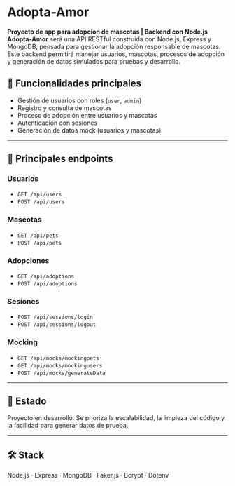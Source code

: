 # Adopta-Amor 
**Proyecto de app para adopcion de mascotas | Backend con Node.js**
**Adopta-Amor** será una API RESTful construida con Node.js, Express y MongoDB, pensada para gestionar la adopción responsable de mascotas. Este backend permitirá manejar usuarios, mascotas, procesos de adopción y generación de datos simulados para pruebas y desarrollo.

## 📌 Funcionalidades principales

- Gestión de usuarios con roles (`user`, `admin`)
- Registro y consulta de mascotas
- Proceso de adopción entre usuarios y mascotas
- Autenticación con sesiones
- Generación de datos mock (usuarios y mascotas)

---

## 🔗 Principales endpoints

### Usuarios
- `GET /api/users`
- `POST /api/users`

### Mascotas
- `GET /api/pets`
- `POST /api/pets`

### Adopciones
- `GET /api/adoptions`
- `POST /api/adoptions`

### Sesiones
- `POST /api/sessions/login`
- `POST /api/sessions/logout`

### Mocking
- `GET /api/mocks/mockingpets`
- `GET /api/mocks/mockingusers`
- `POST /api/mocks/generateData`

---

## 🚧 Estado

Proyecto en desarrollo. Se prioriza la escalabilidad, la limpieza del código y la facilidad para generar datos de prueba.

---

## 🛠️ Stack

Node.js · Express · MongoDB · Faker.js · Bcrypt · Dotenv
